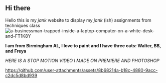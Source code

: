 ## Hi there 

Hello this is my _jank_ website to display my _jank_ (ish) assignments from techniques class
![a-businessman-trapped-inside-a-laptop-computer-on-a-white-desk-and-FT1K8Y](https://github.com/user-attachments/assets/99b0d527-c6df-43c3-8d37-d289080a6c38)

**I am from Birmingham AL, I love to paint and I have three cats: Walter, BB, and Freya**

_HERE IS A STOP MOTION VIDEO I MADE ON PREMIERE AND PHOTOSHOP_

https://github.com/user-attachments/assets/8b68214a-b18c-4880-9acc-c2dc5d8bd939


